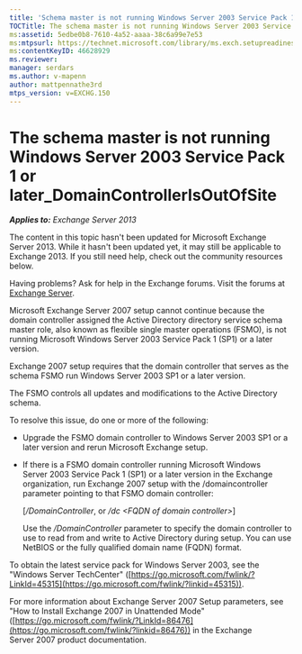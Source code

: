 ```yaml
---
title: 'Schema master is not running Windows Server 2003 Service Pack 1 or later'
TOCTitle: The schema master is not running Windows Server 2003 Service Pack 1 or later_DomainControllerIsOutOfSite
ms:assetid: 5edbe0b8-7610-4a52-aaaa-38c6a99e7e53
ms:mtpsurl: https://technet.microsoft.com/library/ms.exch.setupreadiness.domaincontrollerisoutofsite(v=EXCHG.150)
ms:contentKeyID: 46628929
ms.reviewer: 
manager: serdars
ms.author: v-mapenn
author: mattpennathe3rd
mtps_version: v=EXCHG.150
---
```


# The schema master is not running Windows Server 2003 Service Pack 1 or later\_DomainControllerIsOutOfSite

_**Applies to:** Exchange Server 2013_

The content in this topic hasn't been updated for Microsoft Exchange Server 2013. While it hasn't been updated yet, it may still be applicable to Exchange 2013. If you still need help, check out the community resources below.

Having problems? Ask for help in the Exchange forums. Visit the forums at [Exchange Server](https://go.microsoft.com/fwlink/p/?linkid=60612).

Microsoft Exchange Server 2007 setup cannot continue because the domain controller assigned the Active Directory directory service schema master role, also known as flexible single master operations (FSMO), is not running Microsoft Windows Server 2003 Service Pack 1 (SP1) or a later version.

Exchange 2007 setup requires that the domain controller that serves as the schema FSMO run Windows Server 2003 SP1 or a later version.

The FSMO controls all updates and modifications to the Active Directory schema.

To resolve this issue, do one or more of the following:

  - Upgrade the FSMO domain controller to Windows Server 2003 SP1 or a later version and rerun Microsoft Exchange setup.

  - If there is a FSMO domain controller running Microsoft Windows Server 2003 Service Pack 1 (SP1) or a later version in the Exchange organization, run Exchange 2007 setup with the /domaincontroller parameter pointing to that FSMO domain controller:

    \[*/DomainController*, or */dc* *\<FQDN of domain controller\>*\]

    Use the */DomainController* parameter to specify the domain controller to use to read from and write to Active Directory during setup. You can use NetBIOS or the fully qualified domain name (FQDN) format.

To obtain the latest service pack for Windows Server 2003, see the "Windows Server TechCenter" ([https://go.microsoft.com/fwlink/?LinkId=45315](https://go.microsoft.com/fwlink/?linkid=45315)).

For more information about Exchange Server 2007 Setup parameters, see "How to Install Exchange 2007 in Unattended Mode" ([https://go.microsoft.com/fwlink/?LinkId=86476](https://go.microsoft.com/fwlink/?linkid=86476)) in the Exchange Server 2007 product documentation.
